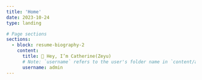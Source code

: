 ```yaml
---
title: 'Home'
date: 2023-10-24
type: landing

# Page sections
sections:
  - block: resume-biography-2
    content:
      title: 👋 Hey, I’m Catherine(Zeyu)
      # Note: `username` refers to the user's folder name in `content/authors/`
      username: admin
---
```

